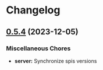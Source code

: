 # Changelog

## [0.5.4](https://github.com/gbbirkisson/spis/compare/server-v0.5.3...server-v0.5.4) (2023-12-05)


### Miscellaneous Chores

* **server:** Synchronize spis versions
